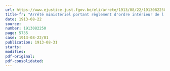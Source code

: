 ```yaml
---
url: https://www.ejustice.just.fgov.be/eli/arrete/1913/08/22/1913082250/justel
title-fr: "Arrêté ministériel portant règlement d'ordre intérieur de l'Observatoire royal de Belgique et de l'Institut royal météorologique de Belgique"
date: 1913-08-22
source:
number: 1913082250
page: 5735
case: 1913-08-22/01
publication: 1913-08-31
starts:
modifies:
pdf-original:
pdf-consolidated:
---
```


